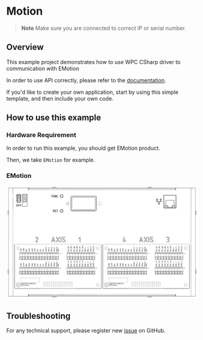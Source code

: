# Motion
> **Note**
> Make sure you are connected to correct IP or serial number.

## Overview

This example project demonstrates how to use WPC CSharp driver to communication with EMotion

In order to use API correctly, please refer to the [documentation](https://wpc-systems-ltd.github.io/WPC_CSharp_driver_release/).

If you'd like to create your own application, start by using this simple template, and then include your own code.

## How to use this example

### Hardware Requirement

In order to run this example, you should get EMotion product.

Then, we take `EMotion` for example.

### EMotion

<img src="https://github.com/WPC-Systems-Ltd/WPC_CSharp_driver_release/blob/main/Reference/Pinouts/pinout-EMotion.jpg" alt="drawing" width="600"/>

## Troubleshooting

For any technical support, please register new [issue](https://github.com/WPC-Systems-Ltd/WPC_CSharp_driver_release/issues) on GitHub.